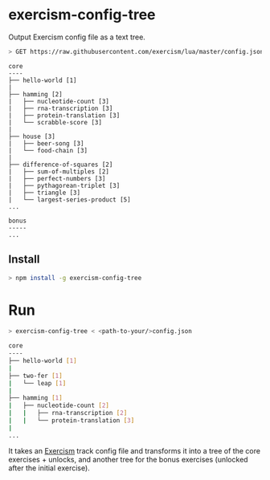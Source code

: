 # exercism-config-tree

Output Exercism config file as a text tree.

```sh
> GET https://raw.githubusercontent.com/exercism/lua/master/config.json | exercism-config-tree
```

```text
core
----
├── hello-world [1]
|
├── hamming [2]
|   ├── nucleotide-count [3]
|   ├── rna-transcription [3]
|   ├── protein-translation [3]
|   └── scrabble-score [3]
|
├── house [3]
|   ├── beer-song [3]
|   └── food-chain [3]
|
├── difference-of-squares [2]
|   ├── sum-of-multiples [2]
|   ├── perfect-numbers [3]
|   ├── pythagorean-triplet [3]
|   ├── triangle [3]
|   └── largest-series-product [5]
...

bonus
-----
...

```

## Install

```sh
> npm install -g exercism-config-tree
```

# Run

```sh
> exercism-config-tree < <path-to-your/>config.json

core
----
├── hello-world [1]
|
├── two-fer [1]
|   └── leap [1]
|
├── hamming [1]
|   ├── nucleotide-count [2]
|   |   ├── rna-transcription [2]
|   |   └── protein-translation [3]
|
...
```


It takes an [Exercism](https://github.com/exercism) track config file and transforms it into a tree of the core exercises + unlocks, and another tree for the bonus exercises (unlocked after the initial exercise).
